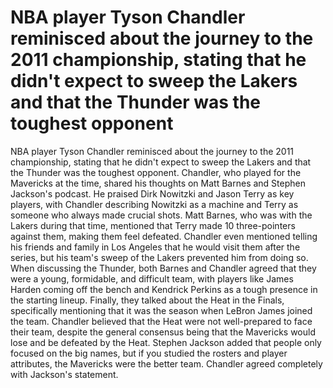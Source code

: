 # NBA player Tyson Chandler reminisced about the journey to the 2011 championship, stating that he didn't expect to sweep the Lakers and that the Thunder was the toughest opponent 
 NBA player Tyson Chandler reminisced about the journey to the 2011 championship, stating that he didn't expect to sweep the Lakers and that the Thunder was the toughest opponent. Chandler, who played for the Mavericks at the time, shared his thoughts on Matt Barnes and Stephen Jackson's podcast. He praised Dirk Nowitzki and Jason Terry as key players, with Chandler describing Nowitzki as a machine and Terry as someone who always made crucial shots. Matt Barnes, who was with the Lakers during that time, mentioned that Terry made 10 three-pointers against them, making them feel defeated. Chandler even mentioned telling his friends and family in Los Angeles that he would visit them after the series, but his team's sweep of the Lakers prevented him from doing so. When discussing the Thunder, both Barnes and Chandler agreed that they were a young, formidable, and difficult team, with players like James Harden coming off the bench and Kendrick Perkins as a tough presence in the starting lineup. Finally, they talked about the Heat in the Finals, specifically mentioning that it was the season when LeBron James joined the team. Chandler believed that the Heat were not well-prepared to face their team, despite the general consensus being that the Mavericks would lose and be defeated by the Heat. Stephen Jackson added that people only focused on the big names, but if you studied the rosters and player attributes, the Mavericks were the better team. Chandler agreed completely with Jackson's statement.